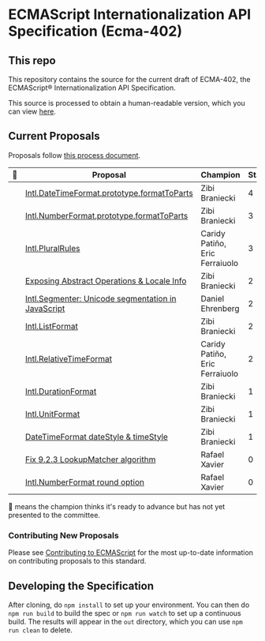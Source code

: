 ECMAScript Internationalization API Specification (Ecma-402)
====

## This repo

This repository contains the source for the current draft of ECMA-402, the ECMAScript® Internationalization API Specification.

This source is processed to obtain a human-readable version, which you can view [here](http://tc39.github.io/ecma402/).

## Current Proposals

Proposals follow [this process document](https://tc39.github.io/process-document/).

|🚀 | Proposal                              | Champion       | Stage | Notes
|---|---------------------------------------|--------------  | ------|------
|   | [Intl.DateTimeFormat.prototype.formatToParts][]                     | Zibi Braniecki |     4 |
|   | [Intl.NumberFormat.prototype.formatToParts][]                     | Zibi Braniecki |     3 |
|   | [Intl.PluralRules][]                  | Caridy Patiño, Eric Ferraiuolo |     3 |
|   | [Exposing Abstract Operations & Locale Info][]        | Zibi Braniecki  |     2 |
|   | [Intl.Segmenter: Unicode segmentation in JavaScript][]| Daniel Ehrenberg  |     2 |
|   | [Intl.ListFormat][]                   | Zibi Braniecki |     2 |
|   | [Intl.RelativeTimeFormat][]           | Caridy Patiño, Eric Ferraiuolo |     2 |
|   | [Intl.DurationFormat][]               | Zibi Braniecki |     1 |
|   | [Intl.UnitFormat][]                   | Zibi Braniecki |     1 |
|   | [DateTimeFormat dateStyle & timeStyle][]           | Zibi Braniecki |     1 |
|   | [Fix 9.2.3 LookupMatcher algorithm][] | Rafael Xavier  |     0 |
|   | [Intl.NumberFormat round option][]    | Rafael Xavier  |     0 |

[Intl.Segmenter: Unicode segmentation in JavaScript]: https://github.com/tc39/proposal-intl-segmenter
[Intl.ListFormat]: https://github.com/zbraniecki/proposal-intl-list-format
[Fix 9.2.3 LookupMatcher algorithm]: https://github.com/rxaviers/ecma402-fix-lookup-matcher
[Intl.NumberFormat round option]: https://github.com/rxaviers/ecma402-number-format-round-option
[Intl.RelativeTimeFormat]: https://github.com/tc39/proposal-intl-relative-time
[Intl.DurationFormat]: https://github.com/tc39/ecma402/issues/47
[Intl.UnitFormat]: https://github.com/tc39/ecma402/issues/32
[Intl.PluralRules]: https://github.com/tc39/proposal-intl-plural-rules
[Intl.DateTimeFormat.prototype.formatToParts]: https://github.com/tc39/ecma402/issues/30
[Intl.NumberFormat.prototype.formatToParts]: https://github.com/tc39/ecma402/issues/30
[Exposing Abstract Operations & Locale Info]: https://github.com/tc39/ecma402/issues/46
[DateTimeFormat dateStyle & timeStyle]: https://github.com/zbraniecki/proposal-ecma402-datetime-style

🚀 means the champion thinks it's ready to advance but has not yet presented to the committee.


### Contributing New Proposals

Please see [Contributing to ECMAScript](/CONTRIBUTING.md) for the most up-to-date information on contributing proposals to this standard.


## Developing the Specification

After cloning, do `npm install` to set up your environment. You can then do `npm run build` to build the spec or `npm run watch` to set up a continuous build. The results will appear in the `out` directory, which you can use `npm run clean` to delete.
